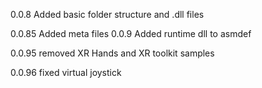 0.0.8  Added basic folder structure and .dll files

0.0.85 Added meta files
0.0.9  Added runtime dll to asmdef

0.0.95 removed XR Hands and XR toolkit samples

0.0.96 fixed virtual joystick

